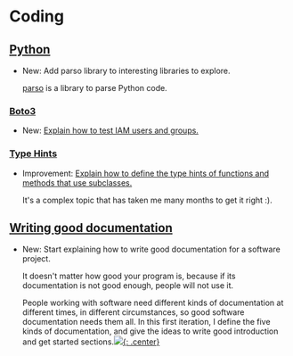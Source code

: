 # Coding

## [Python](python.md)

* New: Add parso library to interesting libraries to explore.

    [parso](https://github.com/davidhalter/parso) is a library to parse Python code.
    

### [Boto3](boto3.md)

* New: [Explain how to test IAM users and groups.](boto3.md#test-iam-users)

### [Type Hints](type_hints.md)

* Improvement: [Explain how to define the type hints of functions and methods that use subclasses.](type_hints.md#allow-any-subclass)

    It's a complex topic that has taken me many months to get it right :).

## [Writing good documentation](documentation.md)

* New: Start explaining how to write good documentation for a software project.

    It doesn't matter how good your program is, because if its documentation is not
    good enough, people will not use it.
    
    People working with software need different kinds of documentation at different
    times, in different circumstances, so good software documentation needs them
    all. In this first iteration, I define the five kinds of documentation,
    and give the ideas to write good introduction and get started sections.[![](not-by-ai.svg){: .center}](https://notbyai.fyi)

